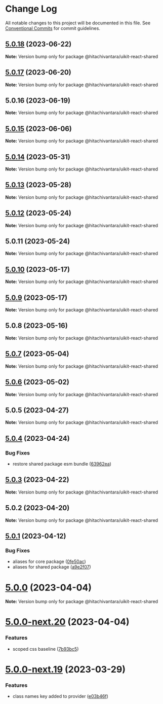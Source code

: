 # Change Log

All notable changes to this project will be documented in this file.
See [Conventional Commits](https://conventionalcommits.org) for commit guidelines.

## [5.0.18](https://github.com/lumada-design/hv-uikit-react/compare/@hitachivantara/uikit-react-shared@5.0.17...@hitachivantara/uikit-react-shared@5.0.18) (2023-06-22)

**Note:** Version bump only for package @hitachivantara/uikit-react-shared

## [5.0.17](https://github.com/lumada-design/hv-uikit-react/compare/@hitachivantara/uikit-react-shared@5.0.16...@hitachivantara/uikit-react-shared@5.0.17) (2023-06-20)

**Note:** Version bump only for package @hitachivantara/uikit-react-shared

## 5.0.16 (2023-06-19)

**Note:** Version bump only for package @hitachivantara/uikit-react-shared

## [5.0.15](https://github.com/lumada-design/hv-uikit-react/compare/@hitachivantara/uikit-react-shared@5.0.14...@hitachivantara/uikit-react-shared@5.0.15) (2023-06-06)

**Note:** Version bump only for package @hitachivantara/uikit-react-shared

## [5.0.14](https://github.com/lumada-design/hv-uikit-react/compare/@hitachivantara/uikit-react-shared@5.0.13...@hitachivantara/uikit-react-shared@5.0.14) (2023-05-31)

**Note:** Version bump only for package @hitachivantara/uikit-react-shared

## [5.0.13](https://github.com/lumada-design/hv-uikit-react/compare/@hitachivantara/uikit-react-shared@5.0.12...@hitachivantara/uikit-react-shared@5.0.13) (2023-05-28)

**Note:** Version bump only for package @hitachivantara/uikit-react-shared

## [5.0.12](https://github.com/lumada-design/hv-uikit-react/compare/@hitachivantara/uikit-react-shared@5.0.11...@hitachivantara/uikit-react-shared@5.0.12) (2023-05-24)

**Note:** Version bump only for package @hitachivantara/uikit-react-shared

## 5.0.11 (2023-05-24)

**Note:** Version bump only for package @hitachivantara/uikit-react-shared

## [5.0.10](https://github.com/lumada-design/hv-uikit-react/compare/@hitachivantara/uikit-react-shared@5.0.9...@hitachivantara/uikit-react-shared@5.0.10) (2023-05-17)

**Note:** Version bump only for package @hitachivantara/uikit-react-shared

## [5.0.9](https://github.com/lumada-design/hv-uikit-react/compare/@hitachivantara/uikit-react-shared@5.0.8...@hitachivantara/uikit-react-shared@5.0.9) (2023-05-17)

**Note:** Version bump only for package @hitachivantara/uikit-react-shared

## 5.0.8 (2023-05-16)

**Note:** Version bump only for package @hitachivantara/uikit-react-shared

## [5.0.7](https://github.com/lumada-design/hv-uikit-react/compare/@hitachivantara/uikit-react-shared@5.0.6...@hitachivantara/uikit-react-shared@5.0.7) (2023-05-04)

**Note:** Version bump only for package @hitachivantara/uikit-react-shared

## [5.0.6](https://github.com/lumada-design/hv-uikit-react/compare/@hitachivantara/uikit-react-shared@5.0.5...@hitachivantara/uikit-react-shared@5.0.6) (2023-05-02)

**Note:** Version bump only for package @hitachivantara/uikit-react-shared

## 5.0.5 (2023-04-27)

**Note:** Version bump only for package @hitachivantara/uikit-react-shared

## [5.0.4](https://github.com/lumada-design/hv-uikit-react/compare/@hitachivantara/uikit-react-shared@5.0.3...@hitachivantara/uikit-react-shared@5.0.4) (2023-04-24)

### Bug Fixes

- restore shared package esm bundle ([63962ea](https://github.com/lumada-design/hv-uikit-react/commit/63962eac5223022dce3c6472df891c090b6cf26a))

## [5.0.3](https://github.com/lumada-design/hv-uikit-react/compare/@hitachivantara/uikit-react-shared@5.0.2...@hitachivantara/uikit-react-shared@5.0.3) (2023-04-22)

**Note:** Version bump only for package @hitachivantara/uikit-react-shared

## 5.0.2 (2023-04-20)

**Note:** Version bump only for package @hitachivantara/uikit-react-shared

## [5.0.1](https://github.com/lumada-design/hv-uikit-react/compare/@hitachivantara/uikit-react-shared@5.0.0-next.20...@hitachivantara/uikit-react-shared@5.0.1) (2023-04-12)

### Bug Fixes

- aliases for core package ([0fe50ac](https://github.com/lumada-design/hv-uikit-react/commit/0fe50ac9cb7fb6c33a0f8f33cd6dab4ebdcefc45))
- aliases for shared package ([a9e2f07](https://github.com/lumada-design/hv-uikit-react/commit/a9e2f07e4315fd5641495a4482ca0378cad8afe0))

# [5.0.0](https://github.com/lumada-design/hv-uikit-react/compare/@hitachivantara/uikit-react-shared@5.0.0-next.20...@hitachivantara/uikit-react-shared@5.0.0) (2023-04-04)

**Note:** Version bump only for package @hitachivantara/uikit-react-shared

# [5.0.0-next.20](https://github.com/lumada-design/hv-uikit-react/compare/@hitachivantara/uikit-react-shared@5.0.0-next.19...@hitachivantara/uikit-react-shared@5.0.0-next.20) (2023-04-04)

### Features

- scoped css baseline ([7b93bc5](https://github.com/lumada-design/hv-uikit-react/commit/7b93bc55375dd1d8ed97281ce6afa8233bb9095c))

# [5.0.0-next.19](https://github.com/lumada-design/hv-uikit-react/compare/@hitachivantara/uikit-react-shared@5.0.0-next.18...@hitachivantara/uikit-react-shared@5.0.0-next.19) (2023-03-29)

### Features

- class names key added to provider ([e03b46f](https://github.com/lumada-design/hv-uikit-react/commit/e03b46f06435b96f85ca1117e6290efd12f163a7))
